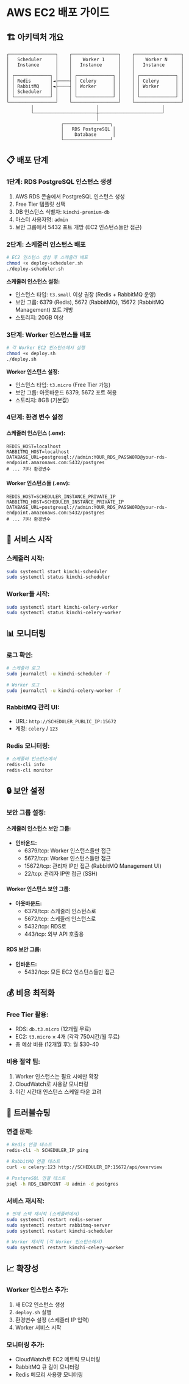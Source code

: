 # AWS EC2 배포 가이드

## 🏗️ 아키텍처 개요

```
┌─────────────────┐    ┌─────────────────┐    ┌─────────────────┐
│   Scheduler     │    │    Worker 1     │    │    Worker N     │
│   Instance      │    │   Instance      │    │   Instance      │
│                 │    │                 │    │                 │
│ ┌─────────────┐ │    │ ┌─────────────┐ │    │ ┌─────────────┐ │
│ │ Redis       │◄├────┤ │ Celery      │ │    │ │ Celery      │ │
│ │ RabbitMQ    │◄├────┤ │ Worker      │ │    │ │ Worker      │ │
│ │ Scheduler   │ │    │ │             │ │    │ │             │ │
│ └─────────────┘ │    │ └─────────────┘ │    │ └─────────────┘ │
└─────────────────┘    └─────────────────┘    └─────────────────┘
         │                       │                       │
         └───────────────────────┼───────────────────────┘
                                 │
                    ┌─────────────────┐
                    │   RDS PostgreSQL │
                    │    Database      │
                    └─────────────────┘
```

## 📋 배포 단계

### 1단계: RDS PostgreSQL 인스턴스 생성

1. AWS RDS 콘솔에서 PostgreSQL 인스턴스 생성
2. Free Tier 템플릿 선택
3. DB 인스턴스 식별자: `kimchi-premium-db`
4. 마스터 사용자명: `admin`
5. 보안 그룹에서 5432 포트 개방 (EC2 인스턴스들만 접근)

### 2단계: 스케줄러 인스턴스 배포

```bash
# EC2 인스턴스 생성 후 스케줄러 배포
chmod +x deploy-scheduler.sh
./deploy-scheduler.sh
```

**스케줄러 인스턴스 설정:**

- 인스턴스 타입: `t3.small` 이상 권장 (Redis + RabbitMQ 운영)
- 보안 그룹: 6379 (Redis), 5672 (RabbitMQ), 15672 (RabbitMQ Management) 포트 개방
- 스토리지: 20GB 이상

### 3단계: Worker 인스턴스들 배포

```bash
# 각 Worker EC2 인스턴스에서 실행
chmod +x deploy.sh
./deploy.sh
```

**Worker 인스턴스 설정:**

- 인스턴스 타입: `t3.micro` (Free Tier 가능)
- 보안 그룹: 아웃바운드 6379, 5672 포트 허용
- 스토리지: 8GB (기본값)

### 4단계: 환경 변수 설정

#### 스케줄러 인스턴스 (.env):

```env
REDIS_HOST=localhost
RABBITMQ_HOST=localhost
DATABASE_URL=postgresql://admin:YOUR_RDS_PASSWORD@your-rds-endpoint.amazonaws.com:5432/postgres
# ... 기타 환경변수
```

#### Worker 인스턴스들 (.env):

```env
REDIS_HOST=SCHEDULER_INSTANCE_PRIVATE_IP
RABBITMQ_HOST=SCHEDULER_INSTANCE_PRIVATE_IP
DATABASE_URL=postgresql://admin:YOUR_RDS_PASSWORD@your-rds-endpoint.amazonaws.com:5432/postgres
# ... 기타 환경변수
```

## 🚀 서비스 시작

### 스케줄러 시작:

```bash
sudo systemctl start kimchi-scheduler
sudo systemctl status kimchi-scheduler
```

### Worker들 시작:

```bash
sudo systemctl start kimchi-celery-worker
sudo systemctl status kimchi-celery-worker
```

## 📊 모니터링

### 로그 확인:

```bash
# 스케줄러 로그
sudo journalctl -u kimchi-scheduler -f

# Worker 로그
sudo journalctl -u kimchi-celery-worker -f
```

### RabbitMQ 관리 UI:

- URL: `http://SCHEDULER_PUBLIC_IP:15672`
- 계정: `celery` / `123`

### Redis 모니터링:

```bash
# 스케줄러 인스턴스에서
redis-cli info
redis-cli monitor
```

## 🔒 보안 설정

### 보안 그룹 설정:

#### 스케줄러 인스턴스 보안 그룹:

- **인바운드:**
  - 6379/tcp: Worker 인스턴스들만 접근
  - 5672/tcp: Worker 인스턴스들만 접근
  - 15672/tcp: 관리자 IP만 접근 (RabbitMQ Management UI)
  - 22/tcp: 관리자 IP만 접근 (SSH)

#### Worker 인스턴스 보안 그룹:

- **아웃바운드:**
  - 6379/tcp: 스케줄러 인스턴스로
  - 5672/tcp: 스케줄러 인스턴스로
  - 5432/tcp: RDS로
  - 443/tcp: 외부 API 호출용

#### RDS 보안 그룹:

- **인바운드:**
  - 5432/tcp: 모든 EC2 인스턴스들만 접근

## 💰 비용 최적화

### Free Tier 활용:

- RDS: `db.t3.micro` (12개월 무료)
- EC2: `t3.micro` × 4개 (각각 750시간/월 무료)
- 총 예상 비용 (12개월 후): 월 $30-40

### 비용 절약 팁:

1. Worker 인스턴스는 필요 시에만 확장
2. CloudWatch로 사용량 모니터링
3. 야간 시간대 인스턴스 스케일 다운 고려

## 🔧 트러블슈팅

### 연결 문제:

```bash
# Redis 연결 테스트
redis-cli -h SCHEDULER_IP ping

# RabbitMQ 연결 테스트
curl -u celery:123 http://SCHEDULER_IP:15672/api/overview

# PostgreSQL 연결 테스트
psql -h RDS_ENDPOINT -U admin -d postgres
```

### 서비스 재시작:

```bash
# 전체 스택 재시작 (스케줄러에서)
sudo systemctl restart redis-server
sudo systemctl restart rabbitmq-server
sudo systemctl restart kimchi-scheduler

# Worker 재시작 (각 Worker 인스턴스에서)
sudo systemctl restart kimchi-celery-worker
```

## 📈 확장성

### Worker 인스턴스 추가:

1. 새 EC2 인스턴스 생성
2. `deploy.sh` 실행
3. 환경변수 설정 (스케줄러 IP 입력)
4. Worker 서비스 시작

### 모니터링 추가:

- CloudWatch로 EC2 메트릭 모니터링
- RabbitMQ 큐 길이 모니터링
- Redis 메모리 사용량 모니터링
